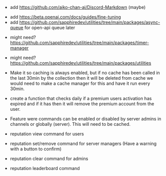 <!-- - Add command ratelimits using https://github.com/sapphiredev/utilities/tree/main/packages/ratelimits. [Global, Guild, User] -->

- add https://github.com/aiko-chan-ai/Discord-Markdown (maybe)

<!-- - add https://beta.openai.com/docs/guides/images/usage -->

- add https://beta.openai.com/docs/guides/fine-tuning
- add https://github.com/sapphiredev/utilities/tree/main/packages/async-queue for open-api queue later

<!-- - might need? https://github.com/sapphiredev/utilities/tree/main/packages/fetch -->

- might need? https://github.com/sapphiredev/utilities/tree/main/packages/timer-manager
- might need? https://github.com/sapphiredev/utilities/tree/main/packages/utilities

- Make it so caching is always enabled, but if no cache has been called in the last 30min by the collection then it will
  be deleted from cache we would need to make a cache manager for this and have it run every 30min.

- create a function that checks daily if a premium users activation has expired and if it has then it will remove the
  premium account from the user.

- Feature were commands can be enabled or disabled by server admins in channels or globally (server). This will need to
  be cached.

- reputation view command for users

- reputation set/remove command for server managers (Have a warning with a button to confirm)

- reputation clear command for admins

- reputation leaderboard command